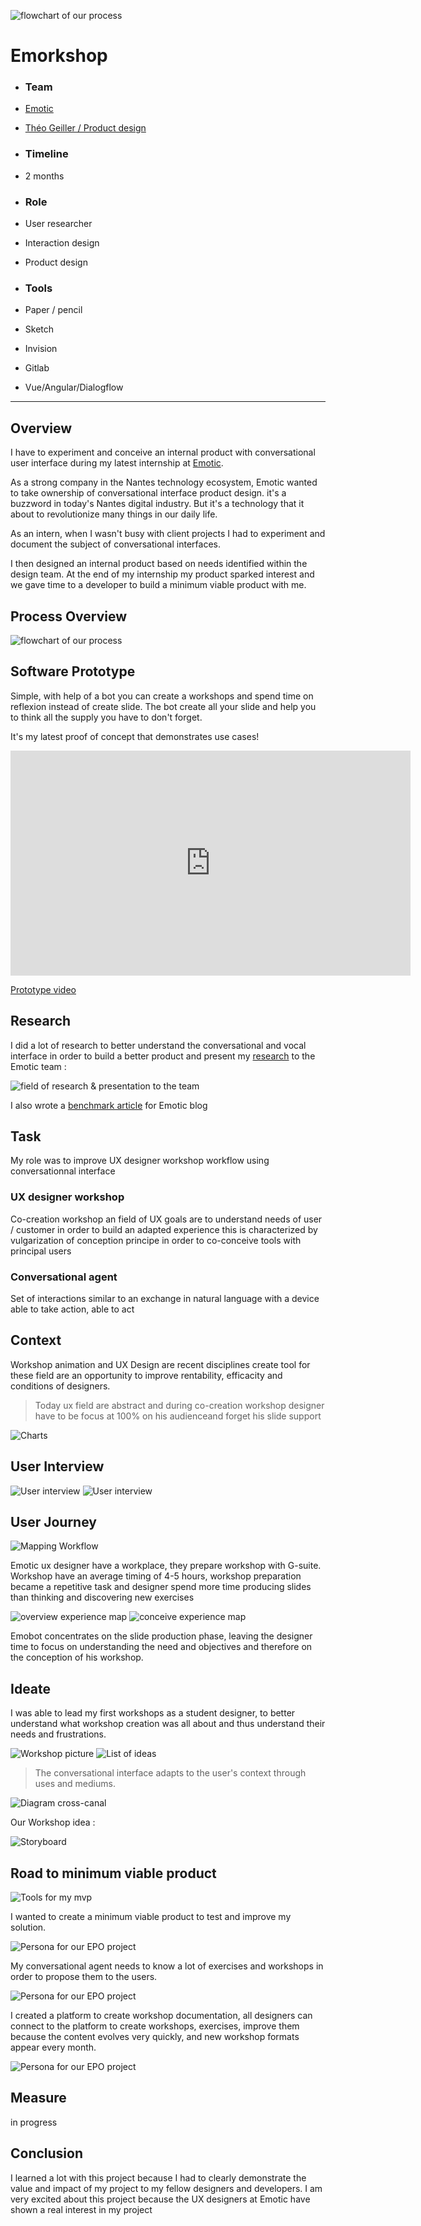 
![flowchart of our process](../../assets/emorkshop/cover.png)

# Emorkshop

- ### Team 
- [Emotic](http://emotic.fr)
- [Théo Geiller / Product design](#)

- ### Timeline
- 2 months

- ### Role
- User researcher
- Interaction design
- Product design
 
- ### Tools
- Paper / pencil
- Sketch
- Invision
- Gitlab
- Vue/Angular/Dialogflow
 ---
## Overview

<p class="marge">I have to experiment and conceive an internal product with conversational user interface during my latest internship at <a href="http://emotic.fr" target="_blank">Emotic</a>.</p> 



<p class="marge">As a strong company in the Nantes technology ecosystem, Emotic wanted to take ownership of conversational interface product design. 
it's a buzzword in today's Nantes digital industry. But it's a technology that it about to revolutionize many things in our daily life.</p>

<p class="marge">As an intern, when I wasn't busy with client projects I had to experiment and document the subject of conversational interfaces.</p>

<p class="marge">I then designed an internal product based on needs identified within the design team.
At the end of my internship my product sparked interest and we gave time to a developer to build a minimum viable product with me.</p>


## Process Overview 
![flowchart of our process](../../assets/emorkshop/Timeline.png)

## Software Prototype
<p class="marge">Simple, with help of a bot you can create a workshops and spend time on reflexion instead of create slide.
The bot create all your slide and help you to think all the supply you have to don't forget.</p>

<p class="marge">It's my latest proof of concept that demonstrates use cases! </p>

<iframe class="proto" src="https://player.vimeo.com/video/372134182" width="640" height="360" frameborder="0" allow="autoplay; fullscreen" allowfullscreen></iframe>

<a class='mobileview marge' target="_blank" href="https://player.vimeo.com/video/372134182">Prototype video</a>

## Research

<p class="marge">I did a lot of research to better understand the conversational and vocal interface in order to build a better product and present my <a href="https://www.pearltrees.com/theojkydbz/conversationnel/id25545738" target="_blank">research</a> to the Emotic team : </p>

![field of research & presentation to the team](../../assets/emorkshop/speak.png)

<p class="marge">I also wrote a <a href="https://emotic.fr/blog/comparaison-agents-conversationnels-comprendre-interactions-entre-humain-et-intelligence-artificielle/" target="_blank">benchmark article</a> for Emotic blog</p>

## Task
<p class="marge">My role was to improve UX designer workshop workflow using conversationnal interface</p>
 
###  UX designer workshop
<p class="marge">Co-creation workshop an field of UX goals are to understand needs of user / customer in order to build an adapted experience this is characterized by vulgarization of conception principe in order to co-conceive tools with principal users</p>

###  Conversational agent
<p class="marge">Set of interactions similar to an exchange in natural language with a device able to take action, able to act</p>

## Context
<p class="marge">Workshop animation and UX Design are recent disciplines create tool for these field are an opportunity to improve rentability, efficacity and conditions of designers.</p>

>Today ux field are abstract and during co-creation workshop designer have to be focus at 100% on his audienceand forget his slide support

![Charts](../../assets/emorkshop/who.png)

## User Interview
![User interview](../../assets/emorkshop/itw2.png)
![User interview](../../assets/emorkshop/itw3.png)

## User Journey
![Mapping Workflow](../../assets/emorkshop/map.png)
<p class="marge">Emotic ux designer have a workplace, they prepare workshop with G-suite. Workshop have an average timing of 4-5 hours, workshop preparation became a repetitive task and designer spend more time producing slides than thinking and discovering new exercises</p>

![overview experience map](../../assets/emorkshop/overviewexpmap.png)
![conceive experience map](../../assets/emorkshop/conceive.png)

<p class="marge">Emobot concentrates on the slide production phase, leaving the designer time to focus on understanding the need and objectives and therefore on the conception of his workshop.</p>


## Ideate
<p class="marge">I was able to lead my first workshops as a student designer, to better understand what workshop creation was all about and thus understand their needs and frustrations.</p>

![Workshop picture](../../assets/emorkshop/Workshop.png)
![List of ideas](../../assets/emorkshop/ideas.png)

>The conversational interface adapts to the user's context through uses and mediums.

![Diagram cross-canal](../../assets/emorkshop/canal.png)
<p class="marge">Our Workshop idea :</p>

![Storyboard](../../assets/emorkshop/storyboard.png)

## Road to minimum viable product

![Tools for my mvp](../../assets/emorkshop/mvp.png)

<p class="marge">I wanted to create a minimum viable product to test and improve my solution.</p>

![Persona for our EPO project](../../assets/emorkshop/data.png)

<p class="marge">My conversational agent needs to know a lot of exercises and workshops in order to propose them to the users.</p>

![Persona for our EPO project](../../assets/emorkshop/ooux.png)

<p class="marge">I created a platform to create workshop documentation, all designers can connect to the platform to create workshops, exercises, improve them because the content evolves very quickly, and new workshop formats appear every month.</p>

![Persona for our EPO project](../../assets/emorkshop/screen1.png)

## Measure

<p class="marge">in progress</p>

## Conclusion

<p class="marge">I learned a lot with this project because I had to clearly demonstrate the value and impact of my project to my fellow designers and developers.
I am very excited about this project because the UX designers at Emotic have shown a real interest in my project</p>